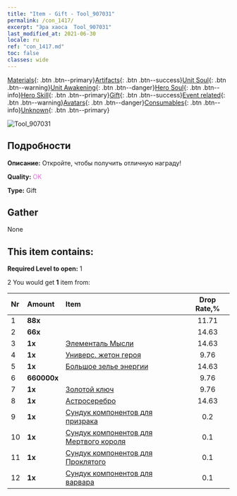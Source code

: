 ```yaml
---
title: "Item - Gift - Tool_907031"
permalink: /con_1417/
excerpt: "Эра хаоса  Tool_907031"
last_modified_at: 2021-06-30
locale: ru
ref: "con_1417.md"
toc: false
classes: wide
---
```

 [Materials](/ItemsRU/){: .btn .btn--primary}[Artifacts](/ItemsRU/Artifacts/){: .btn .btn--success}[Unit Soul](/ItemsRU/UnitSoul/){: .btn .btn--warning}[Unit Awakening](/ItemsRU/UnitAwakening/){: .btn .btn--danger}[Hero Soul](/ItemsRU/HeroSoul/){: .btn .btn--info}[Hero Skill](/ItemsRU/HeroSkill/){: .btn .btn--primary}[Gift](/ItemsRU/Gift/){: .btn .btn--success}[Event related](/ItemsRU/Events/){: .btn .btn--warning}[Avatars](/ItemsRU/Avatars/){: .btn .btn--danger}[Consumables](/ItemsRU/Consumables/){: .btn .btn--info}[Unknown](/ItemsRU/Unknown/){: .btn .btn--primary}

 ![Tool_907031](/images/t/i_907031.png)

## Подробности
 **Описание:** Откройте, чтобы получить отличную награду!

 **Quality:** <span style="color: #DA70D6">OK</span>

 **Type:** Gift

## Gather

  None

## This item contains:

 **Required Level to open:** 1

 2 You would get **1** item  from:

  | Nr | Amount |     Item    | Drop Rate,% |
  |:---|:-------|:------------|:---------:|
  | 1 |  **88x** | <i class="fas fa-gem"/> | 11.71 | 
  | 2 |  **66x** | <i class="fas fa-gem"/> | 14.63 | 
  | 3 |  **1x** | [Элементаль Мысли](/ItemsRU/unt_267/) | 14.63 | 
  | 4 |  **1x** | [Универс. жетон героя](/ItemsRU/her_358/) | 9.76 | 
  | 5 |  **1x** | [Большое зелье энергии](/ItemsRU/con_706/) | 14.63 | 
  | 6 |  **660000x** | <i class="fas fa-coins"/> | 9.76 | 
  | 7 |  **1x** | [Золотой ключ](/ItemsRU/con_783/) | 9.76 | 
  | 8 |  **1x** | [Астросеребро](/ItemsRU/con_969/) | 14.63 | 
  | 9 |  **1x** | [Сундук компонентов для призрака](/ItemsRU/con_1339/) | 0.2 | 
  | 10 |  **1x** | [Сундук компонентов для Мертвого короля](/ItemsRU/con_1340/) | 0.1 | 
  | 11 |  **1x** | [Сундук компонентов для Проклятого](/ItemsRU/con_1341/) | 0.1 | 
  | 12 |  **1x** | [Сундук компонентов для варвара](/ItemsRU/con_1342/) | 0.1 | 

